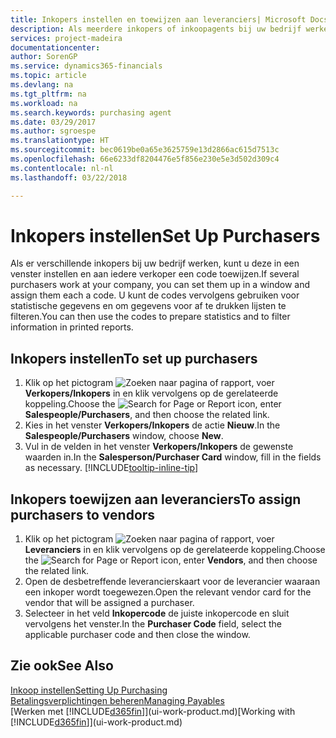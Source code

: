 ```yaml
---
title: Inkopers instellen en toewijzen aan leveranciers| Microsoft Docs
description: Als meerdere inkopers of inkoopagents bij uw bedrijf werken, kunt u deze voor statistische analyses organiseren.
services: project-madeira
documentationcenter: 
author: SorenGP
ms.service: dynamics365-financials
ms.topic: article
ms.devlang: na
ms.tgt_pltfrm: na
ms.workload: na
ms.search.keywords: purchasing agent
ms.date: 03/29/2017
ms.author: sgroespe
ms.translationtype: HT
ms.sourcegitcommit: bec0619be0a65e3625759e13d2866ac615d7513c
ms.openlocfilehash: 66e6233df8204476e5f856e230e5e3d502d309c4
ms.contentlocale: nl-nl
ms.lasthandoff: 03/22/2018

---
```

# <a name="set-up-purchasers"></a><span data-ttu-id="43340-103">Inkopers instellen</span><span class="sxs-lookup"><span data-stu-id="43340-103">Set Up Purchasers</span></span>
<span data-ttu-id="43340-104">Als er verschillende inkopers bij uw bedrijf werken, kunt u deze in een venster instellen en aan iedere verkoper een code toewijzen.</span><span class="sxs-lookup"><span data-stu-id="43340-104">If several purchasers work at your company, you can set them up in a window and assign them each a code.</span></span> <span data-ttu-id="43340-105">U kunt de codes vervolgens gebruiken voor statistische gegevens en om gegevens voor af te drukken lijsten te filteren.</span><span class="sxs-lookup"><span data-stu-id="43340-105">You can then use the codes to prepare statistics and to filter information in printed reports.</span></span>

## <a name="to-set-up-purchasers"></a><span data-ttu-id="43340-106">Inkopers instellen</span><span class="sxs-lookup"><span data-stu-id="43340-106">To set up purchasers</span></span>
1. <span data-ttu-id="43340-107">Klik op het pictogram ![Zoeken naar pagina of rapport](media/ui-search/search_small.png "pictogram Zoeken naar pagina of rapport"), voer **Verkopers/Inkopers** in en klik vervolgens op de gerelateerde koppeling.</span><span class="sxs-lookup"><span data-stu-id="43340-107">Choose the ![Search for Page or Report](media/ui-search/search_small.png "Search for Page or Report icon") icon, enter **Salespeople/Purchasers**, and then choose the related link.</span></span>
2. <span data-ttu-id="43340-108">Kies in het venster **Verkopers/Inkopers** de actie **Nieuw**.</span><span class="sxs-lookup"><span data-stu-id="43340-108">In the **Salespeople/Purchasers** window, choose **New**.</span></span>
3. <span data-ttu-id="43340-109">Vul in de velden in het venster **Verkopers/Inkopers** de gewenste waarden in.</span><span class="sxs-lookup"><span data-stu-id="43340-109">In the **Salesperson/Purchaser Card** window, fill in the fields as necessary.</span></span> [!INCLUDE[tooltip-inline-tip](includes/tooltip-inline-tip_md.md)]

## <a name="to-assign-purchasers-to-vendors"></a><span data-ttu-id="43340-110">Inkopers toewijzen aan leveranciers</span><span class="sxs-lookup"><span data-stu-id="43340-110">To assign purchasers to vendors</span></span>
1. <span data-ttu-id="43340-111">Klik op het pictogram ![Zoeken naar pagina of rapport](media/ui-search/search_small.png "pictogram Zoeken naar pagina of rapport"), voer **Leveranciers** in en klik vervolgens op de gerelateerde koppeling.</span><span class="sxs-lookup"><span data-stu-id="43340-111">Choose the ![Search for Page or Report](media/ui-search/search_small.png "Search for Page or Report icon") icon, enter **Vendors**, and then choose the related link.</span></span>
2. <span data-ttu-id="43340-112">Open de desbetreffende leverancierskaart voor de leverancier waaraan een inkoper wordt toegewezen.</span><span class="sxs-lookup"><span data-stu-id="43340-112">Open the relevant vendor card for the vendor that will be assigned a purchaser.</span></span>
3. <span data-ttu-id="43340-113">Selecteer in het veld **Inkopercode** de juiste inkopercode en sluit vervolgens het venster.</span><span class="sxs-lookup"><span data-stu-id="43340-113">In the **Purchaser Code** field, select the applicable purchaser code and then close the window.</span></span>

## <a name="see-also"></a><span data-ttu-id="43340-114">Zie ook</span><span class="sxs-lookup"><span data-stu-id="43340-114">See Also</span></span>
[<span data-ttu-id="43340-115">Inkoop instellen</span><span class="sxs-lookup"><span data-stu-id="43340-115">Setting Up Purchasing</span></span>](purchasing-setup-purchasing.md)  
[<span data-ttu-id="43340-116">Betalingsverplichtingen beheren</span><span class="sxs-lookup"><span data-stu-id="43340-116">Managing Payables</span></span>](payables-manage-payables.md)  
<span data-ttu-id="43340-117">[Werken met [!INCLUDE[d365fin](includes/d365fin_md.md)]](ui-work-product.md)</span><span class="sxs-lookup"><span data-stu-id="43340-117">[Working with [!INCLUDE[d365fin](includes/d365fin_md.md)]](ui-work-product.md)</span></span>

